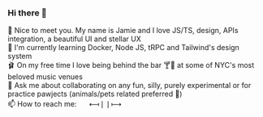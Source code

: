 ### Hi there 👋

💙 Nice to meet you. My name is Jamie and I love JS/TS, design, APIs integration, a beautiful UI and stellar UX    
🌱 I'm currently learning Docker, Node JS, tRPC and Tailwind's design system  
🩰 On my free time I love being behind the bar 🍸🍻  at some of NYC's most beloved music venues  
💬 Ask me about collaborating on any fun, silly, purely experimental or for practice pawjects (animals/pets related preferred 🐾)  
📫 How to reach me:   [<img src="https://user-images.githubusercontent.com/68611902/217665761-9785dfd5-cffd-4054-ac1a-341420a7ad05.png"  width="17" height="17">][1]    ⟻❘❘⟼    [<img src="https://user-images.githubusercontent.com/68611902/217667529-a6ad1af4-71a1-410b-96f4-d5d3a19a9c4f.png" width="17" height="17">][2]

[1]: https://discordapp.com/users/836244746362945596
[2]: https://www.linkedin.com/in/jamie-lawrence-hurt-ba3b341ab/

<!--
**ninjameo/ninjameo** is a ✨ _special_ ✨ repository because its `README.md` (this file) appears on your GitHub profile.

Here are some ideas to get you started:

- 🔭 I’m currently working on ...
- 🌱 I’m currently learning ...
- 👯 I’m looking to collaborate on ...
- 🤔 I’m looking for help with ...
- 💬 Ask me about ...
- 📫 How to reach me: ...
- 😄 Pronouns: ...
- ⚡ Fun fact: ...
-->
